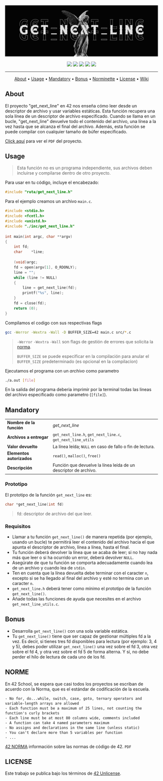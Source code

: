 ![header get_next_line](./public/header_get_next_line.png)

<div align="center">
	<img src="https://img.shields.io/badge/status-finished-success?color=%2300599C&style=flat" />
	<img src="https://img.shields.io/badge/score-125%20%2F%20100-success?color=%2300599C&style=flat" />
	<img src="https://img.shields.io/badge/evaluated-15%20%2F%2006%20%2F%202023-success?color=%2300599C&style=flat" />
	<img src="https://img.shields.io/badge/C-00599C?style=flat&logo=c&logoColor=white" />
	<img src='https://img.shields.io/badge/Málaga-00599C?style=flat&logo=42&logoColor=white'/>
</div>

---

<p align="center">
	<a href="#about">About</a> •
	<a href="#usage">Usage</a> •
	<a href="#mandatory">Mandatory</a> •
	<a href="#bonus">Bonus</a> •
	<a href="#norme">Norminette</a> •
	<a href="#license">License</a> •
	<a href="https://github.com/zafraedu/42/wiki/get_next_line">Wiki</a>
</p>

## About
El proyecto "get_next_line" en 42 nos enseña cómo leer desde un descriptor de archivo y usar variables estáticas.
Esta función recupera una sola línea de un descriptor de archivo especificado. Cuando se llama en un bucle,
"get_next_line" devuelve todo el contenido del archivo, una línea a la vez hasta que se alcanza el final del archivo.
Además, esta función se puede compilar con cualquier tamaño de búfer especificado.

[Click aquí](./public/es_subject.pdf) para ver el `PDF` del proyecto.


## Usage
>Esta función no es un programa independiente, sus archivos deben incluirse y compilarse dentro de otro proyecto.

Para usar en tu código, incluye el encabezado:
```c
#include "ruta/get_next_line.h"
```

Para el ejemplo creamos un archivo `main.c`.
```c
#include <stdio.h>
#include <fcntl.h>
#include <unistd.h>
#include "./inc/get_next_line.h"

int	main(int argc, char **argv)
{
	int	fd;
	char	*line;

	(void)argc;
	fd = open(argv[1], O_RDONLY);
	line = "";
	while (line != NULL)
	{
		line = get_next_line(fd);
		printf("%s", line);
	}
	fd = close(fd);
	return (0);
}
```
Compilamos el codigo con sus respectivas flags
```bash
gcc -Werror -Wextra -Wall -D BUFFER_SIZE=42 main.c src/*.c
```
> `-Werror` `-Wextra` `-Wall` son flags de gestión de errores que solicita la [norma](https://github.com/zafraedu/42/blob/master/public/es_norm.pdf).
>
> `BUFFER_SIZE` se puede especificar en la compilación para anular el `BUFFER_SIZE` predeterminado (es opcional en la compilacíon)

Ejecutamos el programa con un *archivo* como parametro
```bash
./a.out [file]
```
En la salida del programa deberia imprimir por la terminal todas las lineas
del archivo especificado como parametro (`[file]`).


## Mandatory

<table>
  <tr>
    <td><strong>Nombre de la función</strong></td>
    <td><em>get_next_line</em></td>
  </tr>
  <tr>
    <td><strong>Archivos a entregar</strong></td>
    <td><code>get_next_line.h</code>, <code>get_next_line.c</code>, <code>get_next_line_utils</code></td>
  </tr>
  <tr>
    <td><strong>Valor devuelto</strong></td>
    <td>La línea leída; <code>NULL</code> en caso de fallo o fin de lectura.</td>
  </tr>
  <tr>
    <td><strong>Elementos autorizados</strong></td>
    <td><code>read()</code>, <code>malloc()</code>, <code>free()</code></td>
  </tr>
  <tr>
    <td><strong>Descripción</strong></td>
    <td>Función que devuelve la línea leída de un descriptor de archivo.</td>
  </tr>
</table>

### Prototipo
El prototipo de la función `get_next_line` es:

``` c++
char *get_next_line(int fd)
```
> fd: descriptor de archivo del que leer.

### Requisitos
- Llamar a tu función `get_next_line()` de manera repetida (por ejemplo, usando un bucle) te
permitirá leer el contenido del archivo hacia el que apunta el descriptor de archivo, línea a línea, hasta el final.
- Tu función deberá devolver la línea que se acaba de leer; si no hay nada más que leer o si ha ocurrido un error, deberá devolver `NULL`.
- Asegúrate de que tu función se comporta adecuadamente cuando lea de un archivo y cuando lea de `stdin`.
- Ten en cuenta que la línea devuelta debe terminar con el caracter `n`, excepto si se ha llegado al final del archivo y esté no termina con un caracter `n`.
- `get_next_line.h` deberá tener como mínimo el prototipo de la función `get_next_line()`.
- Añade todas las funciones de ayuda que necesites en el archivo `get_next_line_utils.c`.


## Bonus
- Desarrolla `get_next_line()` con una sola variable estática.
- Tu `get_next_line()` tiene que ser capaz de gestionar múltiples fd a la vez. Es decir,
si tienes tres fd disponibles para lectura (por ejemplo: 3, 4 y 5), debes poder utilizar `get_next_line()`
una vez sobre el fd 3, otra vez sobre el fd 4, y otra vez sobre el fd 5 de forma alterna. Y sí, no debe perder el hilo de lectura de cada uno de los fd.


## NORME
En 42 School, se espera que casi todos los proyectos se escriban de acuerdo con la Norma, que es el estándar de codificación de la escuela.
```
- No for, do...while, switch, case, goto, ternary operators and variable-length arrays are allowed
- Each function must be a maximum of 25 lines, not counting the function's curly brackets
- Each line must be at most 80 columns wide, comments included
- A function can take 4 named parameters maximum
- No assigns and declarations in the same line (unless static)
- You can't declare more than 5 variables per function
- ...
```
[42 NORMA](https://github.com/zafraedu/42/blob/master/public/es_norm.pdf) información sobre las normas de código de 42. `PDF`


## LICENSE
Este trabajo se publica bajo los términos de [42 Unlicense](https://github.com/zafraedu/42/blob/master/public/LICENSE).
